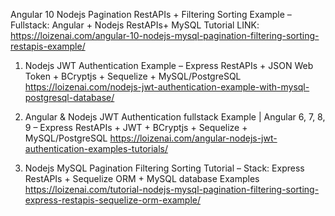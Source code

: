 Angular 10 Nodejs Pagination RestAPIs + Filtering Sorting Example – Fullstack: Angular + Nodejs RestAPIs+ MySQL Tutorial
LINK: https://loizenai.com/angular-10-nodejs-mysql-pagination-filtering-sorting-restapis-example/

1. Nodejs JWT Authentication Example – Express RestAPIs + JSON Web Token + BCryptjs + Sequelize + MySQL/PostgreSQL
https://loizenai.com/nodejs-jwt-authentication-example-with-mysql-postgresql-database/

2. Angular & Nodejs JWT Authentication fullstack Example | Angular 6, 7, 8, 9 – Express RestAPIs + JWT + BCryptjs + Sequelize + MySQL/PostgreSQL
https://loizenai.com/angular-nodejs-jwt-authentication-examples-tutorials/

3. Nodejs MySQL Pagination Filtering Sorting Tutorial – Stack: Express RestAPIs + Sequelize ORM + MySQL database Examples
https://loizenai.com/tutorial-nodejs-mysql-pagination-filtering-sorting-express-restapis-sequelize-orm-example/
